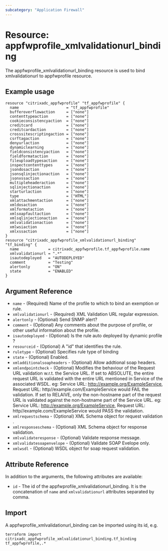 ```yaml
---
subcategory: "Application Firewall"
---
```


# Resource: appfwprofile_xmlvalidationurl_binding

The appfwprofile_xmlvalidationurl_binding resource is used to bind xmlvalidationurl to appfwprofile resource.


## Example usage

```hcl
resource "citrixadc_appfwprofile" "tf_appfwprofile" {
  name                     = "tf_appfwprofile"
  bufferoverflowaction     = ["none"]
  contenttypeaction        = ["none"]
  cookieconsistencyaction  = ["none"]
  creditcard               = ["none"]
  creditcardaction         = ["none"]
  crosssitescriptingaction = ["none"]
  csrftagaction            = ["none"]
  denyurlaction            = ["none"]
  dynamiclearning          = ["none"]
  fieldconsistencyaction   = ["none"]
  fieldformataction        = ["none"]
  fileuploadtypesaction    = ["none"]
  inspectcontenttypes      = ["none"]
  jsondosaction            = ["none"]
  jsonsqlinjectionaction   = ["none"]
  jsonxssaction            = ["none"]
  multipleheaderaction     = ["none"]
  sqlinjectionaction       = ["none"]
  starturlaction           = ["none"]
  type                     = ["HTML"]
  xmlattachmentaction      = ["none"]
  xmldosaction             = ["none"]
  xmlformataction          = ["none"]
  xmlsoapfaultaction       = ["none"]
  xmlsqlinjectionaction    = ["none"]
  xmlvalidationaction      = ["none"]
  xmlwsiaction             = ["none"]
  xmlxssaction             = ["none"]
}
resource "citrixadc_appfwprofile_xmlvalidationurl_binding" "tf_binding" {
  name             = citrixadc_appfwprofile.tf_appfwprofile.name
  xmlvalidationurl = ".*"
  isautodeployed   = "AUTODEPLOYED"
  comment          = "Testing"
  alertonly        = "ON"
  state            = "ENABLED"
}
```


## Argument Reference

* `name` - (Required) Name of the profile to which to bind an exemption or rule.
* `xmlvalidationurl` - (Required) XML Validation URL regular expression.
* `alertonly` - (Optional) Send SNMP alert?
* `comment` - (Optional) Any comments about the purpose of profile, or other useful information about the profile.
* `isautodeployed` - (Optional) Is the rule auto deployed by dynamic profile ?
* `resourceid` - (Optional) A "id" that identifies the rule.
* `ruletype` - (Optional) Specifies rule type of binding
* `state` - (Optional) Enabled.
* `xmladditionalsoapheaders` - (Optional) Allow addtional soap headers.
* `xmlendpointcheck` - (Optional) Modifies the behaviour of the Request URL validation w.r.t. the Service URL. 	If set to ABSOLUTE, the entire request URL is validated with the entire URL mentioned in Service of the associated WSDL. 		eg: Service URL: http://example.org/ExampleService, Request URL: http//example.com/ExampleService would FAIL the validation. 	If set to RELAIVE, only the non-hostname part of the request URL is validated against the non-hostname part of the Service URL. 		eg: Service URL: http://example.org/ExampleService, Request URL: http//example.com/ExampleService would PASS the validation.
* `xmlrequestschema` - (Optional) XML Schema object for request validation .
* `xmlresponseschema` - (Optional) XML Schema object for response validation.
* `xmlvalidateresponse` - (Optional) Validate response message.
* `xmlvalidatesoapenvelope` - (Optional) Validate SOAP Evelope only.
* `xmlwsdl` - (Optional) WSDL object for soap request validation.


## Attribute Reference

In addition to the arguments, the following attributes are available:

* `id` - The id of the appfwprofile_xmlvalidationurl_binding. It is the concatenation of `name` and `xmlvalidationurl` attributes separated by comma.


## Import

A appfwprofile_xmlvalidationurl_binding can be imported using its id, e.g.

```shell
terraform import citrixadc_appfwprofile_xmlvalidationurl_binding.tf_binding tf_appfwprofile,.*
```

